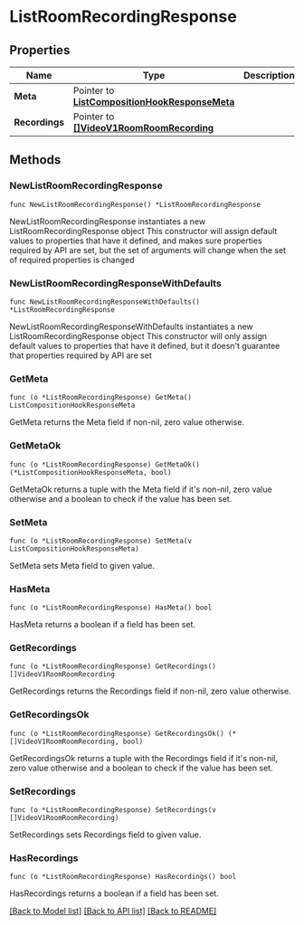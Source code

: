 # ListRoomRecordingResponse

## Properties

Name | Type | Description
------------ | ------------- | -------------
**Meta** | Pointer to [**ListCompositionHookResponseMeta**](ListCompositionHookResponse_meta.md) |  | [optional] 
**Recordings** | Pointer to [**[]VideoV1RoomRoomRecording**](VideoV1RoomRoomRecording.md) |  | [optional] 

## Methods

### NewListRoomRecordingResponse

`func NewListRoomRecordingResponse() *ListRoomRecordingResponse`

NewListRoomRecordingResponse instantiates a new ListRoomRecordingResponse object
This constructor will assign default values to properties that have it defined,
and makes sure properties required by API are set, but the set of arguments
will change when the set of required properties is changed

### NewListRoomRecordingResponseWithDefaults

`func NewListRoomRecordingResponseWithDefaults() *ListRoomRecordingResponse`

NewListRoomRecordingResponseWithDefaults instantiates a new ListRoomRecordingResponse object
This constructor will only assign default values to properties that have it defined,
but it doesn't guarantee that properties required by API are set

### GetMeta

`func (o *ListRoomRecordingResponse) GetMeta() ListCompositionHookResponseMeta`

GetMeta returns the Meta field if non-nil, zero value otherwise.

### GetMetaOk

`func (o *ListRoomRecordingResponse) GetMetaOk() (*ListCompositionHookResponseMeta, bool)`

GetMetaOk returns a tuple with the Meta field if it's non-nil, zero value otherwise
and a boolean to check if the value has been set.

### SetMeta

`func (o *ListRoomRecordingResponse) SetMeta(v ListCompositionHookResponseMeta)`

SetMeta sets Meta field to given value.

### HasMeta

`func (o *ListRoomRecordingResponse) HasMeta() bool`

HasMeta returns a boolean if a field has been set.

### GetRecordings

`func (o *ListRoomRecordingResponse) GetRecordings() []VideoV1RoomRoomRecording`

GetRecordings returns the Recordings field if non-nil, zero value otherwise.

### GetRecordingsOk

`func (o *ListRoomRecordingResponse) GetRecordingsOk() (*[]VideoV1RoomRoomRecording, bool)`

GetRecordingsOk returns a tuple with the Recordings field if it's non-nil, zero value otherwise
and a boolean to check if the value has been set.

### SetRecordings

`func (o *ListRoomRecordingResponse) SetRecordings(v []VideoV1RoomRoomRecording)`

SetRecordings sets Recordings field to given value.

### HasRecordings

`func (o *ListRoomRecordingResponse) HasRecordings() bool`

HasRecordings returns a boolean if a field has been set.


[[Back to Model list]](../README.md#documentation-for-models) [[Back to API list]](../README.md#documentation-for-api-endpoints) [[Back to README]](../README.md)


